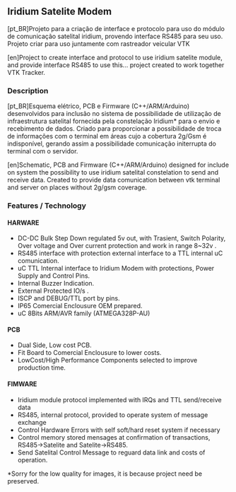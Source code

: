 ## Iridium Satelite Modem

[pt_BR]Projeto para a criação de interface e protocolo para uso do módulo de comunicação satelital iridium, provendo interface RS485 para seu uso.
Projeto criar para uso juntamente com rastreador veicular VTK

[en]Project to create interface and protocol to use iridium satelite module, and provide interface RS485 to use this...
project created to work together VTK Tracker.


### Description
[pt_BR]Esquema elétrico, PCB e Firmware (C++/ARM/Arduino) desenvolvidos para inclusão no sistema de possibilidade de utilização de infraestrutura satelital fornecida pela constelação Iridium* para o envio e recebimento de dados. 
  Criado para proporcionar a possibilidade de troca de informações com o terminal em áreas cujo a cobertura 2g/Gsm é indisponível, gerando assim a possibilidade comunicação initerrupta do terminal com o servidor.

[en]Schematic, PCB and Firmware (C++/ARM/Arduino) designed for include on system the possibility to use iridium satelital constelation to send and receive data.
  Created to provide data comunication between vtk terminal and server on places without 2g/gsm coverage.

### Features / Technology
  #### HARWARE
  * DC-DC Bulk Step Down regulated 5v out, with Trasient, Switch Polarity, Over voltage and Over current protection and work in range 8~32v .
  * RS485 interface with protection external interface to a TTL internal uC comunication.
  * uC TTL Internal interface to Iridium Modem with protections, Power Supply and Control Pins.
  * Internal Buzzer Indication.
  * External Protected IO/s .
  * ISCP and DEBUG/TTL port by pins.
  * IP65 Comercial Enclousure OEM prepared.
  * uC 8Bits ARM/AVR family (ATMEGA328P-AU)
  #### PCB
  * Dual Side, Low cost PCB.
  * Fit Board to Comercial Enclousure to lower costs.
  * LowCost/High Performance Components selected to improve production time.
  #### FIMWARE
  * Iridium module protocol implemented with IRQs and TTL send/receive data
  * RS485, internal protocol, provided to operate system of message exchange
  * Control Hardware Errors with self soft/hard reset system if necessary
  * Control memory stored mensages at confirmation of transactions, RS485->Satelite and Satelite->RS485.
  * Send Satelital Control Message to reguard data link and costs of operation.

*Sorry for the low quality for images, it is because project need be preserved.

